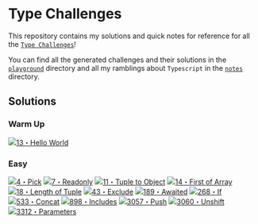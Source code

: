 # Type Challenges

This repository contains my solutions and quick notes for reference for all the [`Type Challenges`](https://github.com/type-challenges/type-challenges)!

You can find all the generated challenges and their solutions in the [`playground`](./playground/) directory and all my ramblings about `Typescript` in the [`notes`](./notes/) directory.

## Solutions

### Warm Up

<a href="./playground/warm/00013-warm-hello-world.ts" target="_blank"><img src="https://img.shields.io/badge/-13%E3%83%BBHello%20World-teal" alt="13・Hello World"/></a>

### Easy

<a href="./playground/easy/00004-easy-pick.ts" target="_blank"><img src="https://img.shields.io/badge/-4%E3%83%BBPick-7aad0c" alt="4・Pick"/></a>
<a href="./playground/easy/00007-easy-readonly.ts" target="_blank"><img src="https://img.shields.io/badge/-7%E3%83%BBReadonly-7aad0c" alt="7・Readonly"/></a>
<a href="./playground/easy/00011-easy-tuple-to-object.ts" target="_blank"><img src="https://img.shields.io/badge/-11%E3%83%BBTuple%20to%20Object-7aad0c" alt="11・Tuple to Object"/></a>
<a href="./playground/easy/00014-easy-first-of-array.ts" target="_blank"><img src="https://img.shields.io/badge/-14%E3%83%BBFirst%20of%20Array-7aad0c" alt="14・First of Array"/></a>
<a href="./playground/easy/00018-easy-length-of-tuple.ts" target="_blank"><img src="https://img.shields.io/badge/-18%E3%83%BBLength%20of%20Tuple-7aad0c" alt="18・Length of Tuple"/></a>
<a href="./playground/easy/00043-easy-exclude.ts" target="_blank"><img src="https://img.shields.io/badge/-43%E3%83%BBExclude-7aad0c" alt="43・Exclude"/></a>
<a href="./playground/easy/00189-easy-awaited.ts" target="_blank"><img src="https://img.shields.io/badge/-189%E3%83%BBAwaited-7aad0c" alt="189・Awaited"/></a>
<a href="./playground/easy/00268-easy-if.ts" target="_blank"><img src="https://img.shields.io/badge/-268%E3%83%BBIf-7aad0c" alt="268・If"/></a>
<a href="./playground/easy/00533-easy-concat.ts" target="_blank"><img src="https://img.shields.io/badge/-533%E3%83%BBConcat-7aad0c" alt="533・Concat"/></a>
<a href="./playground/easy/00898-easy-includes.ts" target="_blank"><img src="https://img.shields.io/badge/-898%E3%83%BBIncludes-7aad0c" alt="898・Includes"/></a>
<a href="./playground/easy/03057-easy-push.ts" target="_blank"><img src="https://img.shields.io/badge/-3057%E3%83%BBPush-7aad0c" alt="3057・Push"/></a>
<a href="./playground/easy/03060-easy-unshift.ts" target="_blank"><img src="https://img.shields.io/badge/-3060%E3%83%BBUnshift-7aad0c" alt="3060・Unshift"/></a>
<a href="./playground/easy/03312-easy-parameters.ts" target="_blank"><img src="https://img.shields.io/badge/-3312%E3%83%BBParameters-7aad0c" alt="3312・Parameters"/></a>
